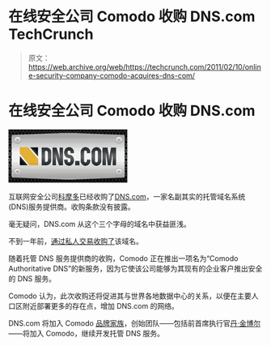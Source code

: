 # 在线安全公司 Comodo 收购 DNS.com TechCrunch

> 原文：<https://web.archive.org/web/https://techcrunch.com/2011/02/10/online-security-company-comodo-acquires-dns-com/>

# 在线安全公司 Comodo 收购 DNS.com

![](img/6d6e1be43a7bd3e445ad6a8b34e0e17c.png)

互联网安全公司[科摩多](https://web.archive.org/web/20221209172956/http://www.crunchbase.com/company/comodo)已经收购了[DNS.com](https://web.archive.org/web/20221209172956/http://www.crunchbase.com/company/dns-com)，一家名副其实的托管域名系统(DNS)服务提供商。收购条款没有披露。

毫无疑问，DNS.com 从这个三个字母的域名中获益匪浅。

不到一年前，[通过私人交易收购了](https://web.archive.org/web/20221209172956/http://domainnamewire.com/2010/04/26/comwired-acquires-dns-com-domain-name/)该域名。

随着托管 DNS 服务提供商的收购，Comodo 正在推出一项名为“Comodo Authoritative DNS”的新服务，因为它使该公司能够为其现有的企业客户推出安全的 DNS 服务。

Comodo 认为，此次收购还将促进其与世界各地数据中心的关系，以便在主要人口区附近部署更多的存在点，增加 DNS.com 的网络。

DNS.com 将加入 Comodo [品牌家族](https://web.archive.org/web/20221209172956/http://www.comodo.com/repository/trademarks-patents.php)，创始团队——包括前首席执行官[丹·金博尔](https://web.archive.org/web/20221209172956/http://www.crunchbase.com/person/dan-kimball)——将加入 Comodo，继续开发托管 DNS 服务。